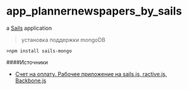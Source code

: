 # app_plannernewspapers_by_sails

a [Sails](http://sailsjs.org) application

> установка поддержки mongoDB 
 
    >npm install sails-mongo

####Источники

- [Счет на оплату. Рабочее приложение на sails.js, ractive.js, Backbone.js](http://habrahabr.ru/post/221171/)
 
